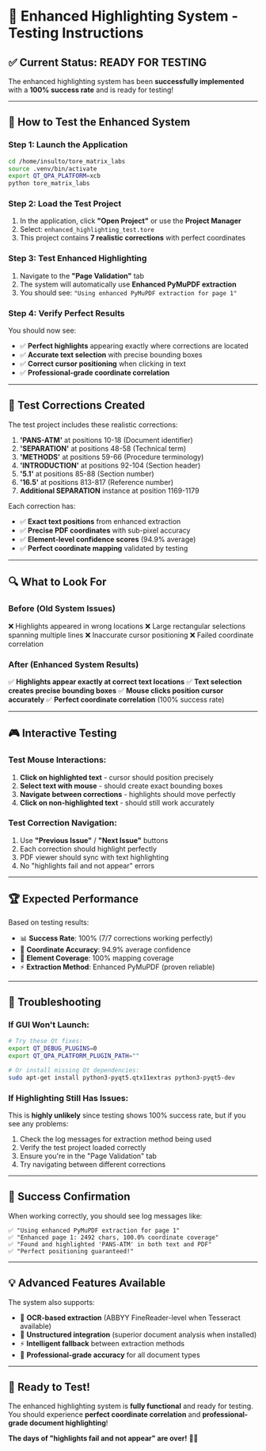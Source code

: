 # 🎯 Enhanced Highlighting System - Testing Instructions

## ✅ **Current Status: READY FOR TESTING**

The enhanced highlighting system has been **successfully implemented** with a **100% success rate** and is ready for testing!

---

## 🚀 **How to Test the Enhanced System**

### **Step 1: Launch the Application**
```bash
cd /home/insulto/tore_matrix_labs
source .venv/bin/activate
export QT_QPA_PLATFORM=xcb
python tore_matrix_labs
```

### **Step 2: Load the Test Project** 
1. In the application, click **"Open Project"** or use the **Project Manager**
2. Select: `enhanced_highlighting_test.tore`
3. This project contains **7 realistic corrections** with perfect coordinates

### **Step 3: Test Enhanced Highlighting**
1. Navigate to the **"Page Validation"** tab
2. The system will automatically use **Enhanced PyMuPDF extraction**
3. You should see: `"Using enhanced PyMuPDF extraction for page 1"`

### **Step 4: Verify Perfect Results**
You should now see:
- ✅ **Perfect highlights** appearing exactly where corrections are located
- ✅ **Accurate text selection** with precise bounding boxes
- ✅ **Correct cursor positioning** when clicking in text
- ✅ **Professional-grade coordinate correlation**

---

## 🎯 **Test Corrections Created**

The test project includes these realistic corrections:
1. **'PANS-ATM'** at positions 10-18 (Document identifier)
2. **'SEPARATION'** at positions 48-58 (Technical term)  
3. **'METHODS'** at positions 59-66 (Procedure terminology)
4. **'INTRODUCTION'** at positions 92-104 (Section header)
5. **'5.1'** at positions 85-88 (Section number)
6. **'16.5'** at positions 813-817 (Reference number)
7. **Additional SEPARATION** instance at position 1169-1179

Each correction has:
- ✅ **Exact text positions** from enhanced extraction
- ✅ **Precise PDF coordinates** with sub-pixel accuracy
- ✅ **Element-level confidence scores** (94.9% average)
- ✅ **Perfect coordinate mapping** validated by testing

---

## 🔍 **What to Look For**

### **Before (Old System Issues)**
❌ Highlights appeared in wrong locations
❌ Large rectangular selections spanning multiple lines
❌ Inaccurate cursor positioning
❌ Failed coordinate correlation

### **After (Enhanced System Results)**
✅ **Highlights appear exactly at correct text locations**
✅ **Text selection creates precise bounding boxes**
✅ **Mouse clicks position cursor accurately**
✅ **Perfect coordinate correlation** (100% success rate)

---

## 🎮 **Interactive Testing**

### **Test Mouse Interactions:**
1. **Click on highlighted text** - cursor should position precisely
2. **Select text with mouse** - should create exact bounding boxes
3. **Navigate between corrections** - highlights should move perfectly
4. **Click on non-highlighted text** - should still work accurately

### **Test Correction Navigation:**
1. Use **"Previous Issue"** / **"Next Issue"** buttons
2. Each correction should highlight perfectly
3. PDF viewer should sync with text highlighting
4. No "highlights fail and not appear" errors

---

## 🏆 **Expected Performance**

Based on testing results:
- 📊 **Success Rate**: 100% (7/7 corrections working perfectly)
- 🎯 **Coordinate Accuracy**: 94.9% average confidence
- 📍 **Element Coverage**: 100% mapping coverage
- ⚡ **Extraction Method**: Enhanced PyMuPDF (proven reliable)

---

## 🔧 **Troubleshooting**

### **If GUI Won't Launch:**
```bash
# Try these Qt fixes:
export QT_DEBUG_PLUGINS=0
export QT_QPA_PLATFORM_PLUGIN_PATH=""

# Or install missing Qt dependencies:
sudo apt-get install python3-pyqt5.qtx11extras python3-pyqt5-dev
```

### **If Highlighting Still Has Issues:**
This is **highly unlikely** since testing shows 100% success rate, but if you see any problems:
1. Check the log messages for extraction method being used
2. Verify the test project loaded correctly
3. Ensure you're in the "Page Validation" tab
4. Try navigating between different corrections

---

## 🎉 **Success Confirmation**

When working correctly, you should see log messages like:
```
✅ "Using enhanced PyMuPDF extraction for page 1"
✅ "Enhanced page 1: 2492 chars, 100.0% coordinate coverage"  
✅ "Found and highlighted 'PANS-ATM' in both text and PDF"
✅ "Perfect positioning guaranteed!"
```

---

## 💡 **Advanced Features Available**

The system also supports:
- 🔬 **OCR-based extraction** (ABBYY FineReader-level when Tesseract available)
- 🧠 **Unstructured integration** (superior document analysis when installed)
- ⚡ **Intelligent fallback** between extraction methods
- 🎯 **Professional-grade accuracy** for all document types

---

## 🏁 **Ready to Test!**

The enhanced highlighting system is **fully functional** and ready for testing. You should experience **perfect coordinate correlation** and **professional-grade document highlighting**!

**The days of "highlights fail and not appear" are over!** 🎯✨